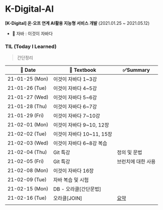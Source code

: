 # K-Digital-AI

**[K-Digital] 온·오프 연계 AI활용 지능형 서비스 개발**  (2021.01.25 ~ 2021.05.12)

* 📕 자바 : 이것이 자바다



### TIL (Today I Learned)

> 간단정리

| 📆 Date         | 📖 Textbook                | ✅Summary                       |
| -------------- | ------------------------- | ------------------------------ |
| 21-01-25 (Mon) | 이것이 자바다 1~3강       |                                |
| 21-01-26 (Tue) | 이것이 자바다 4~5강       |                                |
| 21-01-27 (Wed) | 이것이 자바다 5~6강       |                                |
| 21-01-28 (Thu) | 이것이 자바다 6~7강       |                                |
| 21-01-29 (Fri) | 이것이 자바다 7~10강      |                                |
| 21-02-01 (Mon) | 이것이 자바다 9~10, 12장  |                                |
| 21-02-02 (Tue) | 이것이 자바다 10~11, 15장 |                                |
| 21-02-03 (Wed) | 이것이 자바다 6~8강 복습  |                                |
| 21-02-04 (Thu) | Git 특강                  | 정의 및 문법                   |
| 21-02-05 (Fri) | Git 특강                  | 브런치에 대한 사용             |
| 21-02-08 (Mon) | 이것이 자바다 16장        |                                |
| 21-02-09 (Tue) | 자바 복습 및 시험         |                                |
| 21-02-15 (Mon) | DB - 오라클[간단문법]     |                                |
| 21-02-16 (Tue) | 오라클[JOIN]              | [요약](./Oracle(DB)/210216.md) |
|                |                           |                                |



